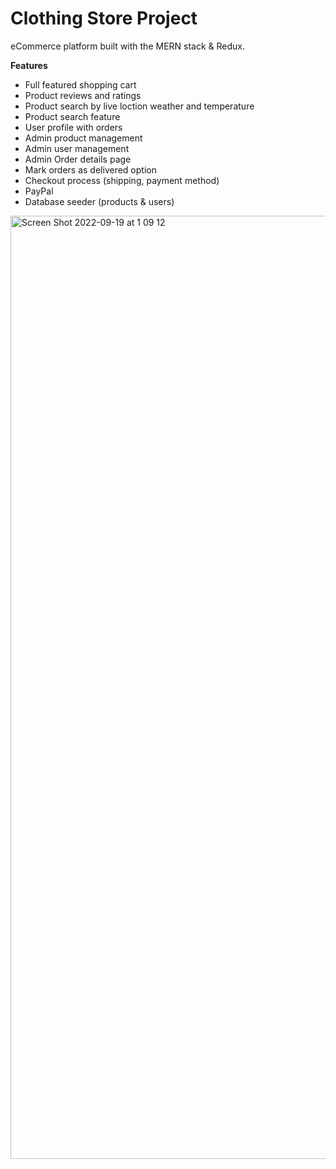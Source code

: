 # Clothing Store Project

eCommerce platform built with the MERN stack & Redux.

**Features**
- Full featured shopping cart
- Product reviews and ratings
- Product search by live loction weather and temperature
- Product search feature
- User profile with orders
- Admin product management
- Admin user management
- Admin Order details page
- Mark orders as delivered option
- Checkout process (shipping, payment method)
- PayPal
- Database seeder (products & users)


<img width="1509" alt="Screen Shot 2022-09-19 at 1 09 12" src="https://user-images.githubusercontent.com/48412348/190922061-e96e4230-1c76-40a6-9b44-2e3df7f22c15.png">
